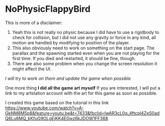 # NoPhysicFlappyBird
This is more of a disclaimer:
1. Yeah this is not really no physic because I did have to use a rigidbody to check for collision, but I did not use any gravity or force in any kind, all motion are handled by modifying to position of the player.
2. This also obviously need to work on something on the start page. The parallax and the spawning started even when you are not playing for the first time. If you died and restarted, it should be fine, though.
3. There are also some problem when you change the screen resolution it might affect the UI.

*I will try to work on them and update the game when possible*

One more thing
**I did all the game art myself**
If you are interested, I will put a link to my artstation account with the art for this game as soon as possible.

I created this game based on the tutorial in this link
https://www.youtube.com/watch?v=A-GkNM8M5p8&feature=youtu.be&t=7433&fbclid=IwAR3cL0q_4ftcpl4ZeS0adQ6Lu6MQ_kKfuG9OLgEjKK4E0wz6kJDOW1FF368
